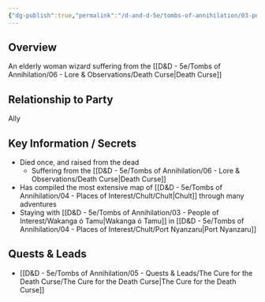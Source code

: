 ```yaml
---
{"dg-publish":true,"permalink":"/d-and-d-5e/tombs-of-annihilation/03-people-of-interest/syndra-silvane/","noteIcon":"","created":"2025-07-16T19:15:37.350-05:00","updated":"2025-08-06T13:23:48.342-05:00"}
---
```


## Overview
An elderly woman wizard suffering from the [[D&D - 5e/Tombs of Annihilation/06 - Lore & Observations/Death Curse\|Death Curse]] 

## Relationship to Party
Ally

## Key Information / Secrets
- Died once, and raised from the dead
	- Suffering from the [[D&D - 5e/Tombs of Annihilation/06 - Lore & Observations/Death Curse\|Death Curse]]
- Has compiled the most extensive map of [[D&D - 5e/Tombs of Annihilation/04 - Places of Interest/Chult/Chult\|Chult]] through many adventures
- Staying with [[D&D - 5e/Tombs of Annihilation/03 - People of Interest/Wakanga ó Tamu\|Wakanga ó Tamu]] in [[D&D - 5e/Tombs of Annihilation/04 - Places of Interest/Chult/Port Nyanzaru\|Port Nyanzaru]]

## Quests & Leads
- [[D&D - 5e/Tombs of Annihilation/05 - Quests & Leads/The Cure for the Death Curse/The Cure for the Death Curse\|The Cure for the Death Curse]] 
